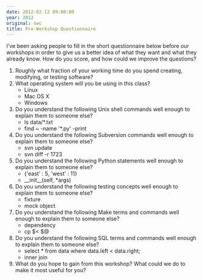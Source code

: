```yaml
---
date: 2012-02-12 09:00:00
year: 2012
original: swc
title: Pre-Workshop Questionnaire
---
```

<p>I've been asking people to fill in the short questionnaire below before our workshops in order to give us a better idea of what they want and what they already know.  How do you score, and how could we improve the questions?</p>
<ol>
<li>Roughly what fraction of your working time do you spend creating, modifying, or testing software?</li>
<li>What operating system will you be using in this class?
<ul>
<li>Linux</li>
<li>Mac OS X</li>
<li>Windows</li>
</ul>
</li>
<li>Do you understand the following Unix shell commands well enough to explain them to someone else?
<ul>
<li>ls data/*.txt</li>
<li>find ~ -name '*.py' -print</li>
</ul>
</li>
<li>Do you understand the following Subversion commands well enough to explain them to someone else?
<ul>
<li>svn update</li>
<li>svn diff -r 1723</li>
</ul>
</li>
<li>Do you understand the following Python statements well enough to explain them to someone else?
<ul>
<li>{'east' : 5, 'west' : 11}</li>
<li>__init__(self, *args)</li>
</ul>
</li>
<li>Do you understand the following testing concepts well enough to explain them to someone else?
<ul>
<li>fixture</li>
<li>mock object</li>
</ul>
</li>
<li>Do you understand the following Make terms and commands well enough to explain them to someone else?
<ul>
<li>dependency</li>
<li>cp $&lt; $@</li>
</ul>
</li>
<li>Do you understand the following SQL terms and commands well enough to explain them to someone else?
<ul>
<li>select * from data where data.left &lt; data.right;</li>
<li>inner join</li>
</ul>
</li>
<li>What do you hope to gain from this workshop? What could we do to make it most useful for you?</li>
</ol>
